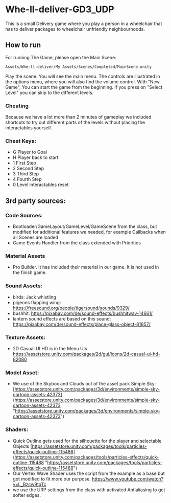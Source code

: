 # Whe-ll-deliver-GD3_UDP
This is a small Delivery game where you play a person in a wheelchair that has to deliver packages to wheelchair unfriendly neighbourhoods.

## How to run
For running The Game, please open the Main Scene:
```
Assets/Whe-ll-deliver/My Assets/Scenes/Completed/MainScene.unity
```
Play the scene. You will see the main menu. The controls are illustrated in the options menu, where you will also find the volume control. With "New Game", You can start the game from the beginning. If you press on "Select Level" you can skip to the different levels.

### Cheating
Because we have a lot more than 2 minutes of gameplay we included shortcuts to try out different parts of the levels without placing the interactables yourself.

### Cheat Keys:
- G Player to Goal
- H Player back to start
- 1 First Step 
- 2 Second Step
- 3 Third Step
- 4 Fourth Step
- 0 Level interactables reset

## 3rd party sources:

### Code Sources:
- Bootloader/GameLayout/GameLevel/GameScene from the class, but modified for additional features we needed, for example Callbacks when all Scenes are loaded
- Game Events Handler from the class extended with Priorities


### Material Assets
- Pro Builder. It has included their material in our game. It is not used in the finish game.

### Sound Assets: 
- birds:  Jack whistling
- pigeons flapping wing: https://freesound.org/people/tigersound/sounds/9329/
- bushhit: https://pixabay.com/de/sound-effects/bushhitwav-14661/
- lantern sound effects are based on this sound: https://pixabay.com/de/sound-effects/place-glass-object-81857/

### Texture Assets:
- 2D Casual UI HD is in the Menu UIs https://assetstore.unity.com/packages/2d/gui/icons/2d-casual-ui-hd-82080

### Model Asset:
- We use of the Skybox and Clouds out of the asset pack Simple Sky: [https://assetstore.unity.com/packages/3d/environments/simple-sky-cartoon-assets-42373](https://assetstore.unity.com/packages/3d/environments/simple-sky-cartoon-assets-42373 "https://assetstore.unity.com/packages/3d/environments/simple-sky-cartoon-assets-42373") 


### Shaders:
- Quick Outline gets used for the silhouette for the player and selectable Objects [https://assetstore.unity.com/packages/tools/particles-effects/quick-outline-115488](https://assetstore.unity.com/packages/tools/particles-effects/quick-outline-115488 "https://assetstore.unity.com/packages/tools/particles-effects/quick-outline-115488")
- Our Vertex Wave Shader uses the script from the example as a base but got modified to fit more our purpose.   https://www.youtube.com/watch?v=L_Bzcw9tqTc
- we use the URP settings from the class with activated Antialiasing to get softer edges.
